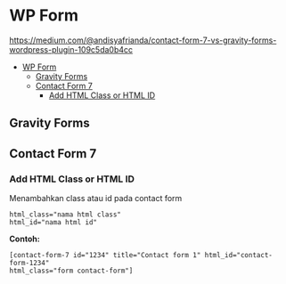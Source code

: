 # WP Form

<https://medium.com/@andisyafrianda/contact-form-7-vs-gravity-forms-wordpress-plugin-109c5da0b4cc>

<!-- TOC -->

- [WP Form](#wp-form)
  - [Gravity Forms](#gravity-forms)
  - [Contact Form 7](#contact-form-7)
    - [Add HTML Class or HTML ID](#add-html-class-or-html-id)

<!-- /TOC -->

## Gravity Forms

## Contact Form 7

### Add HTML Class or HTML ID

Menambahkan class atau id pada contact form

    html_class="nama html class"
    html_id="nama html id"

**Contoh:**

    [contact-form-7 id="1234" title="Contact form 1" html_id="contact-form-1234" 
    html_class="form contact-form"]
